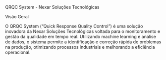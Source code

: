 QRQC System - Nexar Soluções Tecnológicas

Visão Geral

O QRQC System (“Quick Response Quality Control”) é uma solução inovadora da Nexar Soluções Tecnológicas voltada para o monitoramento e gestão da qualidade em tempo real. Utilizando machine learning e análise de dados, o sistema permite a identificação e correção rápida de problemas na produção, otimizando processos industriais e melhorando a eficiência operacional.


